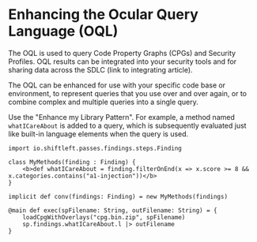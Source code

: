 # Enhancing the Ocular Query Language (OQL)

The OQL is used to query Code Property Graphs (CPGs) and Security Profiles. OQL results can be integrated into your security tools and for sharing data across the SDLC (link to integrating article).

The OQL can be enhanced for use with your specific code base or environment, to represent queries that you use over and over again, or to combine complex and multiple queries into a single query. 

Use the "Enhance my Library Pattern". For example, a method named `whatICareAbout` is added to a query, which is subsequently  evaluated just like built-in language elements when the query is used.

```
import io.shiftleft.passes.findings.steps.Finding

class MyMethods(finding : Finding) {
    <b>def whatICareAbout = finding.filterOnEnd(x => x.score >= 8 && x.categories.contains("a1-injection"))</b>
}

implicit def conv(findings: Finding) = new MyMethods(findings)

@main def exec(spFilename: String, outFilename: String) = {
    loadCpgWithOverlays("cpg.bin.zip", spFilename)
    sp.findings.whatICareAbout.l |> outFilename
}
```
